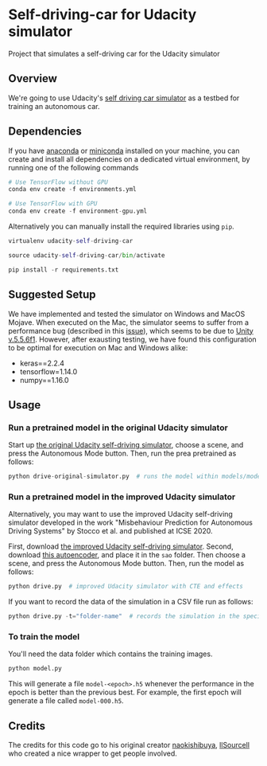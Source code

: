# Self-driving-car for Udacity simulator
Project that simulates a self-driving car for the Udacity simulator

## Overview

We're going to use Udacity's [self driving car simulator](https://github.com/udacity/self-driving-car-sim) as a testbed for training an autonomous car. 

## Dependencies

If you have [anaconda](https://www.continuum.io/downloads) or [miniconda](https://conda.io/miniconda.html) installed on your machine, you can create and install all dependencies on a dedicated virtual environment, by running one of the following commands


```python
# Use TensorFlow without GPU
conda env create -f environments.yml 

# Use TensorFlow with GPU
conda env create -f environment-gpu.yml
```

Alternatively you can manually install the required libraries using ```pip```.

```python
virtualenv udacity-self-driving-car

source udacity-self-driving-car/bin/activate 

pip install -r requirements.txt
```

## Suggested Setup

We have implemented and tested the simulator on Windows and MacOS Mojave. When executed on the Mac, the simulator seems to suffer from a performance bug (described in this [issue](https://github.com/udacity/self-driving-car-sim/issues/46)), which seems to be due to [Unity v.5.5.6f1](https://forum.unity.com/threads/unaccounted-time-between-start-of-frame-and-camera-render.444095/). However, after exausting testing, we have found this configuration to be optimal for execution on Mac and Windows alike:

* keras==2.2.4
* tensorflow=1.14.0
* numpy==1.16.0

## Usage

### Run a pretrained model in the original Udacity simulator

Start up [the original Udacity self-driving simulator](https://github.com/udacity/self-driving-car-sim), choose a scene, and press the Autonomous Mode button. Then, run the prea pretrained as follows:

```python
python drive-original-simulator.py  # runs the model within models/model.h5
```

### Run a pretrained model in the improved Udacity simulator

Alternatively, you may want to use the improved Udacity self-driving simulator developed in the work "Misbehaviour Prediction for Autonomous Driving Systems" by Stocco et al. and published at ICSE 2020.

First, download [the improved Udacity self-driving simulator](https://drive.google.com/open?id=1gS_dGgpasywJZzhy5eUQoqNaYZH9X-5V). Second, download [this autoencoder](https://drive.google.com/open?id=1m5teCThr_VcG0EPcCO-LUiecxzw9GTj1), and place it in the ```sao``` folder. Then choose a scene, and press the Autonomous Mode button. Then, run the model as follows:

```python
python drive.py  # improved Udacity simulator with CTE and effects
```

If you want to record the data of the simulation in a CSV file run as follows:
```python
python drive.py -t="folder-name"  # records the simulation in the specified directory under the simulations folder
```

### To train the model

You'll need the data folder which contains the training images.

```python
python model.py
```

This will generate a file `model-<epoch>.h5` whenever the performance in the epoch is better than the previous best.  For example, the first epoch will generate a file called `model-000.h5`.

## Credits

The credits for this code go to his original creator [naokishibuya](https://github.com/naokishibuya), [llSourcell](https://github.com/llSourcell/How_to_simulate_a_self_driving_car/commits?author=llSourcell) who created a nice wrapper to get people involved.
